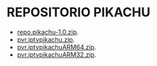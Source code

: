 # REPOSITORIO PIKACHU


  <ul>
    <li><a href="repo.pikachu-1.0.zip">repo.pikachu-1.0.zip</a>.</li>
  <li><a href="pvr.iptvpikachu.zip">pvr.iptvpikachu.zip</a>.</li>
  <li><a href="pvr.iptvpikachuARM64.zip">pvr.iptvpikachuARM64.zip</a>.</li>
 <li><a href="pvr.iptvpikachuARM32.zip">pvr.iptvpikachuARM32.zip</a>.</li>
  </ul>
